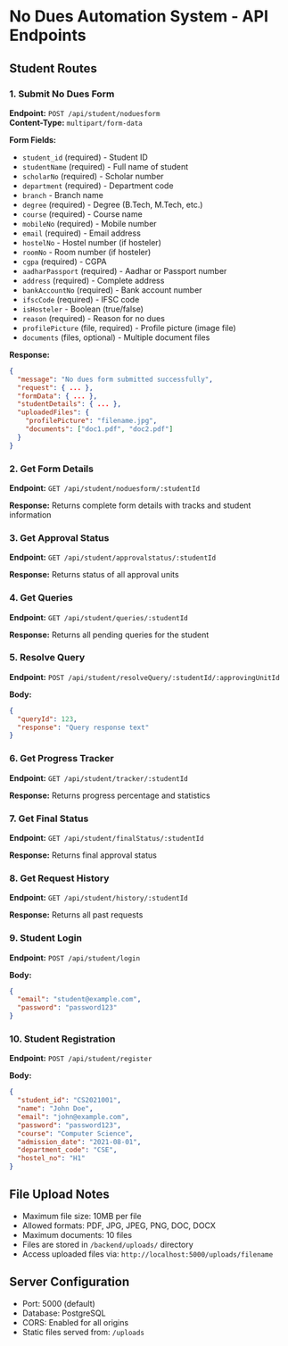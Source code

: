 # No Dues Automation System - API Endpoints

## Student Routes

### 1. Submit No Dues Form
**Endpoint:** `POST /api/student/noduesform`  
**Content-Type:** `multipart/form-data`

**Form Fields:**
- `student_id` (required) - Student ID
- `studentName` (required) - Full name of student
- `scholarNo` (required) - Scholar number
- `department` (required) - Department code
- `branch` - Branch name
- `degree` (required) - Degree (B.Tech, M.Tech, etc.)
- `course` (required) - Course name
- `mobileNo` (required) - Mobile number
- `email` (required) - Email address
- `hostelNo` - Hostel number (if hosteler)
- `roomNo` - Room number (if hosteler)
- `cgpa` (required) - CGPA
- `aadharPassport` (required) - Aadhar or Passport number
- `address` (required) - Complete address
- `bankAccountNo` (required) - Bank account number
- `ifscCode` (required) - IFSC code
- `isHosteler` - Boolean (true/false)
- `reason` (required) - Reason for no dues
- `profilePicture` (file, required) - Profile picture (image file)
- `documents` (files, optional) - Multiple document files

**Response:**
```json
{
  "message": "No dues form submitted successfully",
  "request": { ... },
  "formData": { ... },
  "studentDetails": { ... },
  "uploadedFiles": {
    "profilePicture": "filename.jpg",
    "documents": ["doc1.pdf", "doc2.pdf"]
  }
}
```

### 2. Get Form Details
**Endpoint:** `GET /api/student/noduesform/:studentId`

**Response:** Returns complete form details with tracks and student information

### 3. Get Approval Status
**Endpoint:** `GET /api/student/approvalstatus/:studentId`

**Response:** Returns status of all approval units

### 4. Get Queries
**Endpoint:** `GET /api/student/queries/:studentId`

**Response:** Returns all pending queries for the student

### 5. Resolve Query
**Endpoint:** `POST /api/student/resolveQuery/:studentId/:approvingUnitId`

**Body:**
```json
{
  "queryId": 123,
  "response": "Query response text"
}
```

### 6. Get Progress Tracker
**Endpoint:** `GET /api/student/tracker/:studentId`

**Response:** Returns progress percentage and statistics

### 7. Get Final Status
**Endpoint:** `GET /api/student/finalStatus/:studentId`

**Response:** Returns final approval status

### 8. Get Request History
**Endpoint:** `GET /api/student/history/:studentId`

**Response:** Returns all past requests

### 9. Student Login
**Endpoint:** `POST /api/student/login`

**Body:**
```json
{
  "email": "student@example.com",
  "password": "password123"
}
```

### 10. Student Registration
**Endpoint:** `POST /api/student/register`

**Body:**
```json
{
  "student_id": "CS2021001",
  "name": "John Doe",
  "email": "john@example.com",
  "password": "password123",
  "course": "Computer Science",
  "admission_date": "2021-08-01",
  "department_code": "CSE",
  "hostel_no": "H1"
}
```

## File Upload Notes

- Maximum file size: 10MB per file
- Allowed formats: PDF, JPG, JPEG, PNG, DOC, DOCX
- Maximum documents: 10 files
- Files are stored in `/backend/uploads/` directory
- Access uploaded files via: `http://localhost:5000/uploads/filename`

## Server Configuration

- Port: 5000 (default)
- Database: PostgreSQL
- CORS: Enabled for all origins
- Static files served from: `/uploads`
